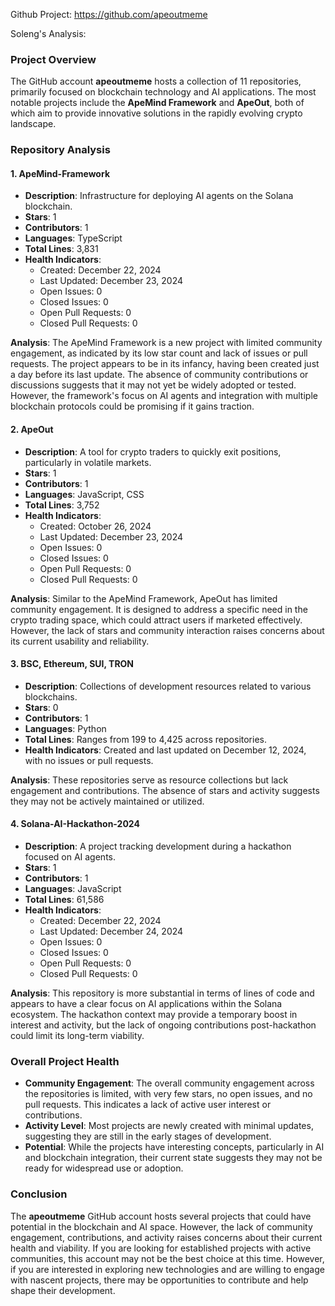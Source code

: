 Github Project: https://github.com/apeoutmeme

Soleng's Analysis:

### Project Overview

The GitHub account **apeoutmeme** hosts a collection of 11 repositories, primarily focused on blockchain technology and AI applications. The most notable projects include the **ApeMind Framework** and **ApeOut**, both of which aim to provide innovative solutions in the rapidly evolving crypto landscape.

### Repository Analysis

#### 1. **ApeMind-Framework**
- **Description**: Infrastructure for deploying AI agents on the Solana blockchain.
- **Stars**: 1
- **Contributors**: 1
- **Languages**: TypeScript
- **Total Lines**: 3,831
- **Health Indicators**:
  - Created: December 22, 2024
  - Last Updated: December 23, 2024
  - Open Issues: 0
  - Closed Issues: 0
  - Open Pull Requests: 0
  - Closed Pull Requests: 0

**Analysis**: 
The ApeMind Framework is a new project with limited community engagement, as indicated by its low star count and lack of issues or pull requests. The project appears to be in its infancy, having been created just a day before its last update. The absence of community contributions or discussions suggests that it may not yet be widely adopted or tested. However, the framework's focus on AI agents and integration with multiple blockchain protocols could be promising if it gains traction.

#### 2. **ApeOut**
- **Description**: A tool for crypto traders to quickly exit positions, particularly in volatile markets.
- **Stars**: 1
- **Contributors**: 1
- **Languages**: JavaScript, CSS
- **Total Lines**: 3,752
- **Health Indicators**:
  - Created: October 26, 2024
  - Last Updated: December 23, 2024
  - Open Issues: 0
  - Closed Issues: 0
  - Open Pull Requests: 0
  - Closed Pull Requests: 0

**Analysis**: 
Similar to the ApeMind Framework, ApeOut has limited community engagement. It is designed to address a specific need in the crypto trading space, which could attract users if marketed effectively. However, the lack of stars and community interaction raises concerns about its current usability and reliability.

#### 3. **BSC, Ethereum, SUI, TRON**
- **Description**: Collections of development resources related to various blockchains.
- **Stars**: 0
- **Contributors**: 1
- **Languages**: Python
- **Total Lines**: Ranges from 199 to 4,425 across repositories.
- **Health Indicators**: Created and last updated on December 12, 2024, with no issues or pull requests.

**Analysis**: 
These repositories serve as resource collections but lack engagement and contributions. The absence of stars and activity suggests they may not be actively maintained or utilized.

#### 4. **Solana-AI-Hackathon-2024**
- **Description**: A project tracking development during a hackathon focused on AI agents.
- **Stars**: 1
- **Contributors**: 1
- **Languages**: JavaScript
- **Total Lines**: 61,586
- **Health Indicators**:
  - Created: December 22, 2024
  - Last Updated: December 24, 2024
  - Open Issues: 0
  - Closed Issues: 0
  - Open Pull Requests: 0
  - Closed Pull Requests: 0

**Analysis**: 
This repository is more substantial in terms of lines of code and appears to have a clear focus on AI applications within the Solana ecosystem. The hackathon context may provide a temporary boost in interest and activity, but the lack of ongoing contributions post-hackathon could limit its long-term viability.

### Overall Project Health

- **Community Engagement**: The overall community engagement across the repositories is limited, with very few stars, no open issues, and no pull requests. This indicates a lack of active user interest or contributions.
- **Activity Level**: Most projects are newly created with minimal updates, suggesting they are still in the early stages of development.
- **Potential**: While the projects have interesting concepts, particularly in AI and blockchain integration, their current state suggests they may not be ready for widespread use or adoption.

### Conclusion

The **apeoutmeme** GitHub account hosts several projects that could have potential in the blockchain and AI space. However, the lack of community engagement, contributions, and activity raises concerns about their current health and viability. If you are looking for established projects with active communities, this account may not be the best choice at this time. However, if you are interested in exploring new technologies and are willing to engage with nascent projects, there may be opportunities to contribute and help shape their development.
